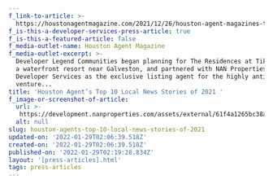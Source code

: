 ```yaml
---
f_link-to-article: >-
  https://houstonagentmagazine.com/2021/12/26/houston-agent-magazines-top-10-local-news-stories-of-2021/
f_is-this-a-developer-services-press-article: true
f_is-this-a-featured-article: false
f_media-outlet-name: Houston Agent Magazine
f_media-outlet-excerpt: >-
  Developer Legend Communities began planning for The Residences at Tiki Island,
  a waterfront resort near Galveston, and partnered with NAN Properties
  Developer Services as the exclusive listing agent for the highly anticipated
  venture...
title: 'Houston Agent’s Top 10 Local News Stories of 2021 '
f_image-or-screenshot-of-article:
  url: >-
   https://development.nanproperties.com/assets/external/61f4a1265bc38a4a119a0863_screen20shot202022-01-2120at209.54.00%20AM.png
  alt: null
slug: houston-agents-top-10-local-news-stories-of-2021
updated-on: '2022-01-29T02:06:39.518Z'
created-on: '2022-01-29T02:06:39.518Z'
published-on: '2022-01-29T02:19:28.834Z'
layout: '[press-articles].html'
tags: press-articles
---
```



